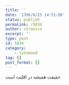 ```yaml
---
title: ''
date: '1396/6/25 14:51:00'
status: publish
permalink: /5034
author: straxico
excerpt: ''
type: post
id: 5034
category:
    - tytomood
tag: []
post_format: []
---
```

حقیقت همیشه در اقلیت است